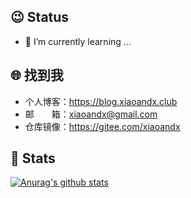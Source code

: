 ## 😉 Status

- 🌱 I’m currently learning ...

## 🌐 找到我

- 个人博客：https://blog.xiaoandx.club
- 邮　　箱：xiaoandx@gmail.com
- 仓库镜像：https://gitee.com/xiaoandx

## 💚 Stats

[![Anurag's github stats](https://github-readme-stats.vercel.app/api?username=xiaoandx&count_private=true&show_icons=true&theme=onedark)](https://github.com/anuraghazra/github-readme-stats)


<!--
**xiaoandx/xiaoandx** is a ✨ _special_ ✨ repository because its `README.md` (this file) appears on your GitHub profile.

Here are some ideas to get you started:

- 🔭 I’m currently working on ...
- 🌱 I’m currently learning ...
- 👯 I’m looking to collaborate on ...
- 🤔 I’m looking for help with ...
- 💬 Ask me about ...
- 📫 How to reach me: ...
- 😄 Pronouns: ...
- ⚡ Fun fact: ...
-->
